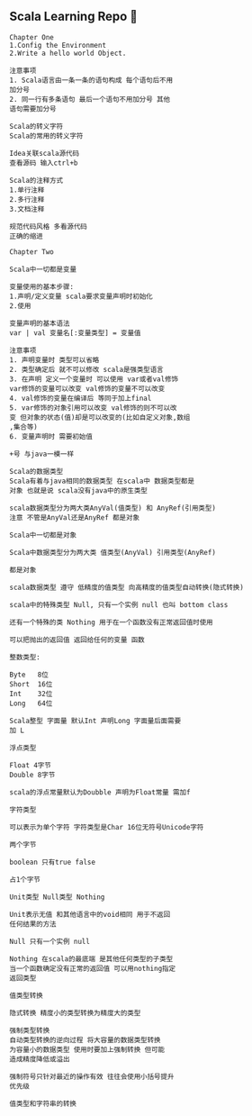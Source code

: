 ## Scala Learning Repo :tada:

    Chapter One
    1.Config the Environment
    2.Write a hello world Object.
    
    注意事项
    1. Scala语言由一条一条的语句构成 每个语句后不用
    加分号
    2. 同一行有多条语句 最后一个语句不用加分号 其他
    语句需要加分号
    
    Scala的转义字符
    Scala的常用的转义字符
    
    Idea关联scala源代码
    查看源码 输入ctrl+b
    
    Scala的注释方式
    1.单行注释
    2.多行注释
    3.文档注释
    
    规范代码风格 多看源代码
    正确的缩进
    
    Chapter Two
    
    Scala中一切都是变量
    
    变量使用的基本步骤:
    1.声明/定义变量 scala要求变量声明时初始化
    2.使用
    
    变量声明的基本语法
    var | val 变量名[:变量类型] = 变量值
    
    注意事项
    1. 声明变量时 类型可以省略
    2. 类型确定后 就不可以修改 scala是强类型语言
    3. 在声明 定义一个变量时 可以使用 var或者val修饰
    var修饰的变量可以改变 val修饰的变量不可以改变
    4. val修饰的变量在编译后 等同于加上final 
    5. var修饰的对象引用可以改变 val修饰的则不可以改
    变 但对象的状态(值)却是可以改变的(比如自定义对象,数组
    ,集合等)
    6. 变量声明时 需要初始值
    
    +号 与java一模一样
    
    Scala的数据类型
    Scala有着与java相同的数据类型 在scala中 数据类型都是
    对象 也就是说 scala没有java中的原生类型
    
    scala数据类型分为两大类AnyVal(值类型) 和 AnyRef(引用类型)
    注意 不管是AnyVal还是AnyRef 都是对象
    
    Scala中一切都是对象
    
    Scala中数据类型分为两大类 值类型(AnyVal) 引用类型(AnyRef)
    
    都是对象
    
    scala数据类型 遵守 低精度的值类型 向高精度的值类型自动转换(隐式转换)
    
    scala中的特殊类型 Null, 只有一个实例 null 也叫 bottom class
    
    还有一个特殊的类 Nothing 用于在一个函数没有正常返回值时使用
    
    可以把抛出的返回值 返回给任何的变量 函数
    
    整数类型:
    
    Byte   8位 
    Short  16位
    Int    32位
    Long   64位
    
    Scala整型 字面量 默认Int 声明Long 字面量后面需要
    加 L
    
    浮点类型
    
    Float 4字节
    Double 8字节
    
    scala的浮点常量默认为Doubble 声明为Float常量 需加f
    
    字符类型
    
    可以表示为单个字符 字符类型是Char 16位无符号Unicode字符
    
    两个字节 
    
    boolean 只有true false
    
    占1个字节
    
    Unit类型 Null类型 Nothing
    
    Unit表示无值 和其他语言中的void相同 用于不返回
    任何结果的方法
    
    Null 只有一个实例 null
    
    Nothing 在scala的最底端 是其他任何类型的子类型
    当一个函数确定没有正常的返回值 可以用nothing指定
    返回类型
    
    值类型转换
    
    隐式转换 精度小的类型转换为精度大的类型
    
    强制类型转换
    自动类型转换的逆向过程 将大容量的数据类型转换
    为容量小的数据类型 使用时要加上强制转换 但可能
    造成精度降低或溢出
    
    强制符号只针对最近的操作有效 往往会使用小括号提升
    优先级
    
    值类型和字符串的转换
    
    
    
    
    